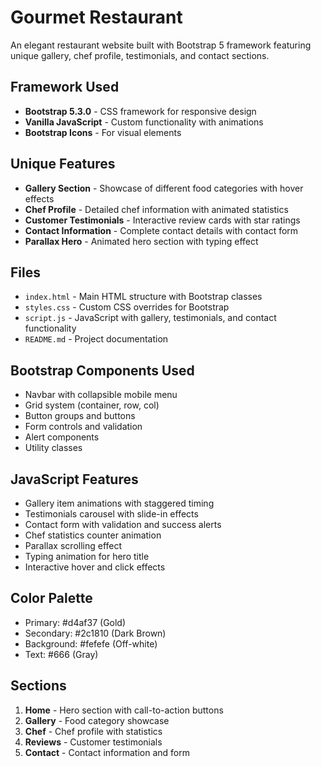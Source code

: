# Gourmet Restaurant

An elegant restaurant website built with Bootstrap 5 framework featuring unique gallery, chef profile, testimonials, and contact sections.

## Framework Used
- **Bootstrap 5.3.0** - CSS framework for responsive design
- **Vanilla JavaScript** - Custom functionality with animations
- **Bootstrap Icons** - For visual elements

## Unique Features
- **Gallery Section** - Showcase of different food categories with hover effects
- **Chef Profile** - Detailed chef information with animated statistics
- **Customer Testimonials** - Interactive review cards with star ratings
- **Contact Information** - Complete contact details with contact form
- **Parallax Hero** - Animated hero section with typing effect

## Files
- `index.html` - Main HTML structure with Bootstrap classes
- `styles.css` - Custom CSS overrides for Bootstrap
- `script.js` - JavaScript with gallery, testimonials, and contact functionality
- `README.md` - Project documentation

## Bootstrap Components Used
- Navbar with collapsible mobile menu
- Grid system (container, row, col)
- Button groups and buttons
- Form controls and validation
- Alert components
- Utility classes

## JavaScript Features
- Gallery item animations with staggered timing
- Testimonials carousel with slide-in effects
- Contact form with validation and success alerts
- Chef statistics counter animation
- Parallax scrolling effect
- Typing animation for hero title
- Interactive hover and click effects

## Color Palette
- Primary: #d4af37 (Gold)
- Secondary: #2c1810 (Dark Brown)
- Background: #fefefe (Off-white)
- Text: #666 (Gray)

## Sections
1. **Home** - Hero section with call-to-action buttons
2. **Gallery** - Food category showcase
3. **Chef** - Chef profile with statistics
4. **Reviews** - Customer testimonials
5. **Contact** - Contact information and form 